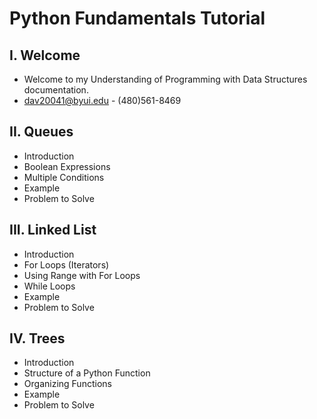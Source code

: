 # Python Fundamentals Tutorial
## I. Welcome
* Welcome to my Understanding of Programming with Data Structures documentation.
* dav20041@byui.edu - (480)561-8469
## II. Queues
* Introduction
* Boolean Expressions
* Multiple Conditions
* Example
* Problem to Solve
## III. Linked List
* Introduction
* For Loops (Iterators)
* Using Range with For Loops
* While Loops
* Example
* Problem to Solve
## IV. Trees
* Introduction
* Structure of a Python Function
* Organizing Functions
* Example
* Problem to Solve